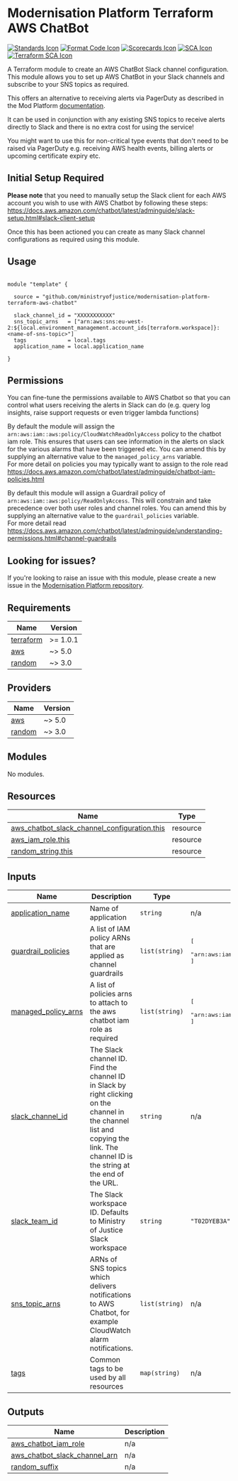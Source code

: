 # Modernisation Platform Terraform AWS ChatBot 

[![Standards Icon]][Standards Link] [![Format Code Icon]][Format Code Link] [![Scorecards Icon]][Scorecards Link] [![SCA Icon]][SCA Link] [![Terraform SCA Icon]][Terraform SCA Link]

A Terraform module to create an AWS ChatBot Slack channel configuration. This module allows you to set up AWS ChatBot in your Slack channels and subscribe to your SNS topics as required.

This offers an alternative to receiving alerts via PagerDuty as described in the Mod Platform [documentation](https://user-guide.modernisation-platform.service.justice.gov.uk/user-guide/integrating-alarms-with-pagerduty-with-slack.html#integrating-cloudwatch-alarms-with-pagerduty-and-slack).

It can be used in conjunction with any existing SNS topics to receive alerts directly to Slack and there is no extra cost for using the service!

You might want to use this for non-critical type events that don't need to be raised via PagerDuty e.g. receiving AWS health events, billing alerts or upcoming certificate expiry etc.

## Initial Setup Required

**Please note** that you need to manually setup the Slack client for each AWS account you wish to use with AWS Chatbot by following these steps: https://docs.aws.amazon.com/chatbot/latest/adminguide/slack-setup.html#slack-client-setup

Once this has been actioned you can create as many Slack channel configurations as required using this module.

## Usage

```hcl

module "template" {

  source = "github.com/ministryofjustice/modernisation-platform-terraform-aws-chatbot"

  slack_channel_id = "XXXXXXXXXXX"
  sns_topic_arns   = ["arn:aws:sns:eu-west-2:${local.environment_management.account_ids[terraform.workspace]}:<name-of-sns-topic>"]
  tags             = local.tags
  application_name = local.application_name

}

```

## Permissions

You can fine-tune the permissions available to AWS Chatbot so that you can control what users receiving the alerts in Slack can do (e.g. query log insights, raise support requests or even trigger lambda functions)

By default the module will assign the `arn:aws:iam::aws:policy/CloudWatchReadOnlyAccess` policy to the chatbot iam role. This ensures that users can see information in the alerts on slack for the various alarms that have been triggered etc. You can amend this by supplying an alternative value to the `managed_policy_arns` variable.  
For more detail on policies you may typically want to assign to the role read https://docs.aws.amazon.com/chatbot/latest/adminguide/chatbot-iam-policies.html  

By default this module will assign a Guardrail policy of `arn:aws:iam::aws:policy/ReadOnlyAccess`. This will constrain and take precedence over both user roles and channel roles. You can amend this by supplying an alternative value to the `guardrail_policies` variable.  
For more detail read https://docs.aws.amazon.com/chatbot/latest/adminguide/understanding-permissions.html#channel-guardrails   

<!--- BEGIN_TF_DOCS --->


<!--- END_TF_DOCS --->

## Looking for issues?
If you're looking to raise an issue with this module, please create a new issue in the [Modernisation Platform repository](https://github.com/ministryofjustice/modernisation-platform/issues).

<!-- BEGIN_TF_DOCS -->
## Requirements

| Name | Version |
|------|---------|
| <a name="requirement_terraform"></a> [terraform](#requirement\_terraform) | >= 1.0.1 |
| <a name="requirement_aws"></a> [aws](#requirement\_aws) | ~> 5.0 |
| <a name="requirement_random"></a> [random](#requirement\_random) | ~> 3.0 |

## Providers

| Name | Version |
|------|---------|
| <a name="provider_aws"></a> [aws](#provider\_aws) | ~> 5.0 |
| <a name="provider_random"></a> [random](#provider\_random) | ~> 3.0 |

## Modules

No modules.

## Resources

| Name | Type |
|------|------|
| [aws_chatbot_slack_channel_configuration.this](https://registry.terraform.io/providers/hashicorp/aws/latest/docs/resources/chatbot_slack_channel_configuration) | resource |
| [aws_iam_role.this](https://registry.terraform.io/providers/hashicorp/aws/latest/docs/resources/iam_role) | resource |
| [random_string.this](https://registry.terraform.io/providers/hashicorp/random/latest/docs/resources/string) | resource |

## Inputs

| Name | Description | Type | Default | Required |
|------|-------------|------|---------|:--------:|
| <a name="input_application_name"></a> [application\_name](#input\_application\_name) | Name of application | `string` | n/a | yes |
| <a name="input_guardrail_policies"></a> [guardrail\_policies](#input\_guardrail\_policies) | A list of IAM policy ARNs that are applied as channel guardrails | `list(string)` | <pre>[<br/>  "arn:aws:iam::aws:policy/ReadOnlyAccess"<br/>]</pre> | no |
| <a name="input_managed_policy_arns"></a> [managed\_policy\_arns](#input\_managed\_policy\_arns) | A list of policies arns to attach to the aws chatbot iam role as required | `list(string)` | <pre>[<br/>  "arn:aws:iam::aws:policy/CloudWatchReadOnlyAccess"<br/>]</pre> | no |
| <a name="input_slack_channel_id"></a> [slack\_channel\_id](#input\_slack\_channel\_id) | The Slack channel ID. Find the channel ID in Slack by right clicking on the channel in the channel list and copying the link. The channel ID is the string at the end of the URL. | `string` | n/a | yes |
| <a name="input_slack_team_id"></a> [slack\_team\_id](#input\_slack\_team\_id) | The Slack workspace ID. Defaults to Ministry of Justice Slack workspace | `string` | `"T02DYEB3A"` | no |
| <a name="input_sns_topic_arns"></a> [sns\_topic\_arns](#input\_sns\_topic\_arns) | ARNs of SNS topics which delivers notifications to AWS Chatbot, for example CloudWatch alarm notifications. | `list(string)` | n/a | yes |
| <a name="input_tags"></a> [tags](#input\_tags) | Common tags to be used by all resources | `map(string)` | n/a | yes |

## Outputs

| Name | Description |
|------|-------------|
| <a name="output_aws_chatbot_iam_role"></a> [aws\_chatbot\_iam\_role](#output\_aws\_chatbot\_iam\_role) | n/a |
| <a name="output_aws_chatbot_slack_channel_arn"></a> [aws\_chatbot\_slack\_channel\_arn](#output\_aws\_chatbot\_slack\_channel\_arn) | n/a |
| <a name="output_random_suffix"></a> [random\_suffix](#output\_random\_suffix) | n/a |
<!-- END_TF_DOCS -->

[Standards Link]: https://github-community.service.justice.gov.uk/repository-standards/modernisation-platform-terraform-aws-chatbot "Repo standards badge."
[Standards Icon]: https://github-community.service.justice.gov.uk/repository-standards/api/modernisation-platform-terraform-aws-chatbot/badge
[Format Code Icon]: https://img.shields.io/github/actions/workflow/status/ministryofjustice/modernisation-platform-terraform-aws-chatbot/format-code.yml?labelColor=231f20&style=for-the-badge&label=Formate%20Code
[Format Code Link]: https://github.com/ministryofjustice/modernisation-platform-terraform-aws-chatbot/actions/workflows/format-code.yml
[Scorecards Icon]: https://img.shields.io/github/actions/workflow/status/ministryofjustice/modernisation-platform-terraform-aws-chatbot/scorecards.yml?branch=main&labelColor=231f20&style=for-the-badge&label=Scorecards
[Scorecards Link]: https://github.com/ministryofjustice/modernisation-platform-terraform-aws-chatbot/actions/workflows/scorecards.yml
[SCA Icon]: https://img.shields.io/github/actions/workflow/status/ministryofjustice/modernisation-platform-terraform-aws-chatbot/code-scanning.yml?branch=main&labelColor=231f20&style=for-the-badge&label=Secure%20Code%20Analysis
[SCA Link]: https://github.com/ministryofjustice/modernisation-platform-terraform-aws-chatbot/actions/workflows/code-scanning.yml
[Terraform SCA Icon]: https://img.shields.io/github/actions/workflow/status/ministryofjustice/modernisation-platform-terraform-aws-chatbot/code-scanning.yml?branch=main&labelColor=231f20&style=for-the-badge&label=Terraform%20Static%20Code%20Analysis
[Terraform SCA Link]: https://github.com/ministryofjustice/modernisation-platform-terraform-aws-chatbot/actions/workflows/terraform-static-analysis.yml

